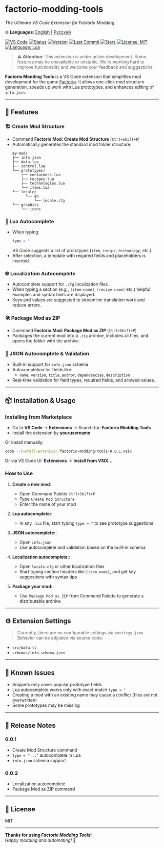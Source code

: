 
# factorio-modding-tools  
_The Ultimate VS Code Extension for Factorio Modding_

🌐 **Languages**: [English](README.md) | [Русский](README.ru.md)

[![VS Code](https://img.shields.io/badge/VSCODE-Extension-blue?logo=visualstudiocode)](https://marketplace.visualstudio.com/)
[![Status](https://img.shields.io/badge/status-in--development-yellow)](https://github.com/Guns-lingers/factorio-modding-tools)
[![Version](https://img.shields.io/badge/version-0.0.2-blue)](https://github.com/Guns-lingers/factorio-modding-tools/releases)
[![Last Commit](https://img.shields.io/github/last-commit/Guns-lingers/factorio-modding-tools)](https://github.com/Guns-lingers/factorio-modding-tools/commits)
[![Stars](https://img.shields.io/github/stars/Guns-lingers/factorio-modding-tools?style=social)](https://github.com/Guns-lingers/factorio-modding-tools/stargazers)
[![License: MIT](https://img.shields.io/badge/license-MIT-green.svg)](https://opensource.org/licenses/MIT)
[![Language: Lua](https://img.shields.io/badge/language-Lua-blue.svg)](https://www.lua.org/)

> ⚠️ **Attention**: This extension is under active development. Some features may be unavailable or unstable. We’re working hard to improve functionality and welcome your feedback and suggestions.

**Factorio Modding Tools** is a VS Code extension that simplifies mod development for the game [Factorio](https://factorio.com/).
It allows one-click mod structure generation, speeds up work with Lua prototypes, and enhances editing of `info.json`.

---

## 🚀 Features

### 🏗️ Create Mod Structure
- Command **Factorio Mod: Create Mod Structure** (`Ctrl+Shift+P`)
- Automatically generates the standard mod folder structure:
  ```
  my-mod/
  ├── info.json
  ├── data.lua
  ├── control.lua
  └── prototypes/
      ├── containers.lua
      ├── recipes.lua
      ├── technologies.lua
      └── items.lua
  └── locale/
        └── en
            └── locale.cfg
  └── graphics
      └── icons
  ```

### 🤠 Lua Autocomplete
- When typing:
  ```lua
  type = "
  ```
  VS Code suggests a list of prototypes (`item`, `recipe`, `technology`, etc.)
- After selection, a template with required fields and placeholders is inserted.

### 🌐 Localization Autocomplete
- Autocomplete support for `.cfg` localization files.
- When typing a section (e.g., `[item-name]`, `[recipe-name]` etc.) helpful examples and syntax hints are displayed.
- Keys and values are suggested to streamline translation work and reduce errors.

### 🛠️ Package Mod as ZIP
- Command **Factorio Mod: Package Mod as ZIP** (`Ctrl+Shift+P`)
- Packages the current mod into a `.zip` archive, includes all files, and opens the folder with the archive.

### 📝 JSON Autocomplete & Validation
- Built-in support for `info.json` schema
- Autocompletion for fields like:
  - `name`, `version`, `title`, `author`, `dependencies`, `description`
- Real-time validation for field types, required fields, and allowed values.

---

## 📦 Installation & Usage

### Installing from Marketplace

- Go to **VS Code** → **Extensions** → Search for: **Factorio Modding Tools**
- Install the extension by **yourusername**

Or install manually:
```bash
code --install-extension factorio-modding-tools-0.0.1.vsix
```

Or via VS Code UI:
**Extensions** → **Install from VSIX...**



### How to Use

1. **Create a new mod**:
   - Open Command Palette `Ctrl+Shift+P`
   - Type  `Create Mod Structure`
   - Enter the name of your mod

2. **Lua autocomplete:**:
   - In any `.lua` file, start typing `type = "` to see prototype suggestions

3. **JSON autocomplete:**:
   - Open `info.json`
   - Use autocomplete and validation based on the built-in schema

4. **Localization autocomplete:**:
   - Open `locale.cfg` or other localization files
   - Start typing section headers like `[item-name]`, and get key suggestions with syntax tips

5. **Package your mod:**:
   - Use `Package Mod as ZIP` from Command Palette to generate a distributable archive

---

## ⚙ Extension Settings

> Currently, there are no configurable settings via `settings.json`.  
Behavior can be adjusted via source code:

- `src/data.ts`
- `schemas/info.schema.json`

---

## 🐞 Known Issues

- Snippets only cover popular prototype fields
- Lua autocomplete works only with exact match `type = "`
- Creating a mod with an existing name may cause a conflict (files are not overwritten)
- Some prototypes may be missing
---


## 📝 Release Notes

### 0.0.1
- Create Mod Structure command
- `type = "..."` autocomplete in Lua
- `info.json` schema support

### 0.0.2
- Localization autocomplete
- Package Mod as ZIP command
---

## 📂 License

MIT

---

**Thanks for using _Factorio Modding Tools_!**  
_Happy modding and automating!_ 🤖
